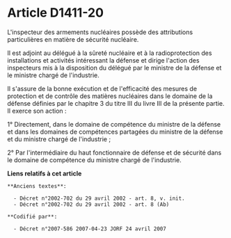 # Article D1411-20

L'inspecteur des armements nucléaires possède des attributions particulières en matière de sécurité nucléaire.

Il est adjoint au délégué à la sûreté nucléaire et à la radioprotection des installations et activités intéressant la défense
et dirige l'action des inspecteurs mis à la disposition du délégué par le ministre de la défense et le ministre chargé de
l'industrie.

Il s'assure de la bonne exécution et de l'efficacité des mesures de protection et de contrôle des matières nucléaires dans le
domaine de la défense définies par le chapitre 3 du titre III du livre III de la présente partie. Il exerce son action :

1° Directement, dans le domaine de compétence du ministre de la défense et dans les domaines de compétences partagées du
ministre de la défense et du ministre chargé de l'industrie ;

2° Par l'intermédiaire du haut fonctionnaire de défense et de sécurité dans le domaine de compétence du ministre chargé de
l'industrie.

**Liens relatifs à cet article**

	**Anciens textes**:

	  - Décret n°2002-702 du 29 avril 2002 - art. 8, v. init.
	  - Décret n°2002-702 du 29 avril 2002 - art. 8 (Ab)

	**Codifié par**:

	  - Décret n°2007-586 2007-04-23 JORF 24 avril 2007
